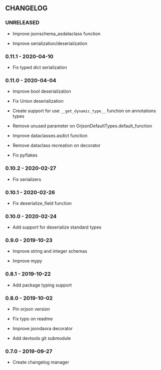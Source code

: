 ## CHANGELOG

### UNRELEASED

 - Improve jsonschema_asdataclass function

 - Improve serialization/deserialization

### 0.11.1 - 2020-04-10

 - Fix typed dict serialization

### 0.11.0 - 2020-04-04

 - Improve bool deserialization

 - Fix Union deserialization

 - Create support for use `__get_dynamic_type__` function on annotations types

 - Remove unused parameter on OrjsonDefaultTypes.default_function

 - Improve dataclasses.asdict function

 - Remove dataclass recreation on decorator

 - Fix pyflakes

### 0.10.2 - 2020-02-27

 - Fix serializers

### 0.10.1 - 2020-02-26

 - Fix deserialize_field function

### 0.10.0 - 2020-02-24

 - Add support for deserialize standard types

### 0.9.0 - 2019-10-23

 - Improve string and integer schemas

 - Improve mypy

### 0.8.1 - 2019-10-22

 - Add package typing support

### 0.8.0 - 2019-10-02

 - Pin orjson version

 - Fix typo on readme

 - Improve jsondaora decorator

 - Add devtools git submodule

### 0.7.0 - 2019-09-27

 - Create changelog manager
